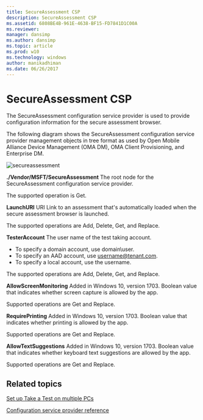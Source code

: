 ```yaml
---
title: SecureAssessment CSP
description: SecureAssessment CSP
ms.assetid: 6808BE4B-961E-4638-BF15-FD7841D1C00A
ms.reviewer:
manager: dansimp
ms.author: dansimp
ms.topic: article
ms.prod: w10
ms.technology: windows
author: manikadhiman
ms.date: 06/26/2017
---
```


# SecureAssessment CSP

The SecureAssessment configuration service provider is used to provide configuration information for the secure assessment browser.

The following diagram shows the SecureAssessment configuration service provider management objects in tree format as used by Open Mobile Alliance Device Management (OMA DM), OMA Client Provisioning, and Enterprise DM.

![secureassessment](images/secureassessment-csp.png)

<a href="" id="--vendor-msft-secureassessment"></a>**./Vendor/MSFT/SecureAssessment**
The root node for the SecureAssessment configuration service provider.

The supported operation is Get.

<a href="" id="launchuri"></a>**LaunchURI**
URI Link to an assessment that's automatically loaded when the secure assessment browser is launched.

The supported operations are Add, Delete, Get, and Replace.

<a href="" id="testeraccount"></a>**TesterAccount**
The user name of the test taking account.

- To specify a domain account, use domain\\user.
- To specify an AAD account, use username@tenant.com.
- To specify a local account, use the username.

The supported operations are Add, Delete, Get, and Replace.

<a href="" id="allowscreenmonitoring"></a>**AllowScreenMonitoring**
Added in Windows 10, version 1703. Boolean value that indicates whether screen capture is allowed by the app.

Supported operations are Get and Replace.

<a href="" id="requireprinting"></a>**RequirePrinting**
Added in Windows 10, version 1703. Boolean value that indicates whether printing is allowed by the app.

Supported operations are Get and Replace.

<a href="" id="AllowTextSuggestions"></a>**AllowTextSuggestions**
Added in Windows 10, version 1703. Boolean value that indicates whether keyboard text suggestions are allowed by the app.

Supported operations are Get and Replace.

## Related topics

[Set up Take a Test on multiple PCs](https://technet.microsoft.com/edu/windows/take-a-test-multiple-pcs)

[Configuration service provider reference](configuration-service-provider-reference.md)










